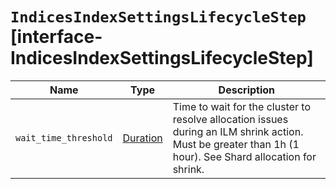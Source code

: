 # `IndicesIndexSettingsLifecycleStep` [interface-IndicesIndexSettingsLifecycleStep]

| Name | Type | Description |
| - | - | - |
| `wait_time_threshold` | [Duration](./Duration.md) | Time to wait for the cluster to resolve allocation issues during an ILM shrink action. Must be greater than 1h (1 hour). See Shard allocation for shrink. |
